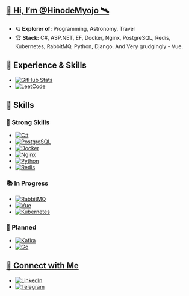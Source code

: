 ## **[🌌 Hi, I’m @HinodeMyojo 🛰️](https://github.com/HinodeMyojo)**

- 🪐 **Explorer of:** Programming, Astronomy, Travel
- 🏆 **Stack:** C#, ASP.NET, EF, Docker, Nginx, PostgreSQL, Redis, Kubernetes, RabbitMQ, Python, Django. And Very grudgingly - Vue.

## **💼 Experience & Skills**

- [![GitHub Stats](https://github-readme-stats.vercel.app/api?username=HinodeMyojo&show_icons=true&hide_title=true&count_private=true&theme=radical)](https://github.com/HinodeMyojo)
- [![LeetCode](https://img.shields.io/badge/LeetCode-FFA116?logo=leetcode&logoColor=white&style=for-the-badge)](https://leetcode.com/HinodeMyojo/)

## **🚀 Skills**

### **💪 Strong Skills**
- [![C#](https://img.shields.io/badge/C%23-239120?logo=c-sharp&logoColor=white&style=for-the-badge)](https://learn.microsoft.com/ru-ru/dotnet/csharp/)
- [![PostgreSQL](https://img.shields.io/badge/PostgreSQL-316192?logo=postgresql&logoColor=white&style=for-the-badge)](https://www.postgresql.org/)
- [![Docker](https://img.shields.io/badge/Docker-2496ED?logo=docker&logoColor=white&style=for-the-badge)](https://www.docker.com/)
- [![Nginx](https://img.shields.io/badge/Nginx-009639?logo=nginx&logoColor=white&style=for-the-badge)](https://nginx.org/)
- [![Python](https://img.shields.io/badge/Python-3776AB?logo=python&logoColor=white&style=for-the-badge)](https://www.python.org/)
- [![Redis](https://img.shields.io/badge/Redis-DC382D?logo=redis&logoColor=white&style=for-the-badge)](https://redis.io/)

### **📚 In Progress**
- [![RabbitMQ](https://img.shields.io/badge/RabbitMQ-FF6600?logo=rabbitmq&logoColor=white&style=for-the-badge)](https://www.rabbitmq.com/)
- [![Vue](https://img.shields.io/badge/Vue-4FC08D?logo=vue.js&logoColor=white&style=for-the-badge)](https://vuejs.org/)
- [![Kubernetes](https://img.shields.io/badge/Kubernetes-326CE5?logo=kubernetes&logoColor=white&style=for-the-badge)](https://kubernetes.io/)

### **📅 Planned**
- [![Kafka](https://img.shields.io/badge/Kafka-231F20?logo=apachekafka&logoColor=white&style=for-the-badge)](https://kafka.apache.org/)
- [![Go](https://img.shields.io/badge/Go-00ADD8?logo=go&logoColor=white&style=for-the-badge)](https://golang.org/)

## **[🔭 Connect with Me](https://github.com/HinodeMyojo)**

- [![LinkedIn](https://img.shields.io/badge/LinkedIn-0A66C2?logo=linkedin&logoColor=white&style=for-the-badge)](https://www.linkedin.com/in/egor-semenov-679467273/)
- [![Telegram](https://img.shields.io/badge/Telegram-0088CC?logo=telegram&logoColor=white&style=for-the-badge)](https://t.me/HinodeMyojo)
